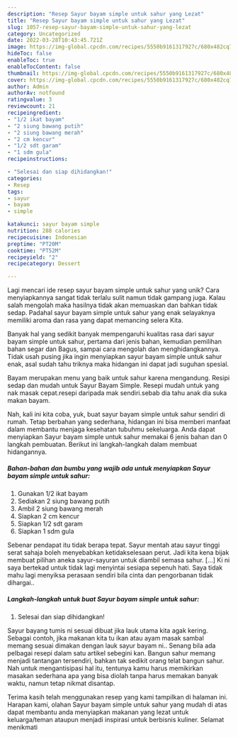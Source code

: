 ```yaml
---
description: "Resep Sayur bayam simple untuk sahur yang Lezat"
title: "Resep Sayur bayam simple untuk sahur yang Lezat"
slug: 1057-resep-sayur-bayam-simple-untuk-sahur-yang-lezat
category: Uncategorized
date: 2022-03-28T10:43:45.721Z
image: https://img-global.cpcdn.com/recipes/5550b9161317927c/680x482cq70/sayur-bayam-simple-untuk-sahur-foto-resep-utama.jpg
hideToc: false
enableToc: true
enableTocContent: false
thumbnail: https://img-global.cpcdn.com/recipes/5550b9161317927c/680x482cq70/sayur-bayam-simple-untuk-sahur-foto-resep-utama.jpg
cover: https://img-global.cpcdn.com/recipes/5550b9161317927c/680x482cq70/sayur-bayam-simple-untuk-sahur-foto-resep-utama.jpg
author: Admin
authorAv: notfound
ratingvalue: 3
reviewcount: 21
recipeingredient:
- "1/2 ikat bayam"
- "2 siung bawang putih"
- "2 siung bawang merah"
- "2 cm kencur"
- "1/2 sdt garam"
- "1 sdm gula"
recipeinstructions:

- "Selesai dan siap dihidangkan!"
categories:
- Resep
tags:
- sayur
- bayam
- simple

katakunci: sayur bayam simple 
nutrition: 288 calories
recipecuisine: Indonesian
preptime: "PT20M"
cooktime: "PT52M"
recipeyield: "2"
recipecategory: Dessert

---
```





Lagi mencari ide resep sayur bayam simple untuk sahur yang unik? Cara menyiapkannya sangat tidak terlalu sulit namun tidak gampang juga. Kalau salah mengolah maka hasilnya tidak akan memuaskan dan bahkan tidak sedap. Padahal sayur bayam simple untuk sahur yang enak selayaknya memiliki aroma dan rasa yang dapat memancing selera Kita.





Banyak hal yang sedikit banyak mempengaruhi kualitas rasa dari sayur bayam simple untuk sahur, pertama dari jenis bahan, kemudian pemilihan bahan segar dan Bagus, sampai cara mengolah dan menghidangkannya. Tidak usah pusing jika ingin menyiapkan sayur bayam simple untuk sahur enak,      asal sudah tahu triknya maka hidangan ini dapat jadi suguhan spesial.














Bayam merupakan menu yang baik untuk sahur karena mengandung. Resipi sedap dan mudah untuk Sayur Bayam Simple. Resepi mudah untuk yang nak masak cepat.resepi daripada mak sendiri.sebab dia tahu anak dia suka makan bayam.






Nah, kali ini kita coba, yuk, buat sayur bayam simple untuk sahur sendiri di rumah. Tetap berbahan yang sederhana, hidangan ini bisa memberi manfaat dalam membantu menjaga kesehatan tubuhmu sekeluarga. Anda dapat menyiapkan Sayur bayam simple untuk sahur memakai 6 jenis bahan dan 0 langkah pembuatan. Berikut ini langkah-langkah dalam membuat hidangannya.

<!--inarticleads1-->

##### Bahan-bahan dan bumbu yang wajib ada untuk menyiapkan Sayur bayam simple untuk sahur:

1. Gunakan 1/2 ikat bayam
1. Sediakan 2 siung bawang putih
1. Ambil 2 siung bawang merah
1. Siapkan 2 cm kencur
1. Siapkan 1/2 sdt garam
1. Siapkan 1 sdm gula


Sebenar pendapat itu tidak berapa tepat. Sayur mentah atau sayur tinggi serat sahaja boleh menyebabkan ketidakselesaan perut. Jadi kita kena bijak membuat pilihan aneka sayur-sayuran untuk diambil semasa sahur. […] Ki ni saya bertekad untuk tidak lagi menyintai sesiapa sepenuh hati. Saya tidak mahu lagi menyiksa perasaan sendiri bila cinta dan pengorbanan tidak dihargai.. 

<!--inarticleads2-->

##### Langkah-langkah untuk buat Sayur bayam simple untuk sahur:


1. Selesai dan siap dihidangkan!

Sayur bayang tumis ni sesuai dibuat jika lauk utama kita agak kering. Sebagai contoh, jika makanan kita tu ikan atau ayam masak sambal memang sesuai dimakan dengan lauk sayur bayam ni.. Senang bila ada pelbagai resepi dalam satu artikel sebegini kan. Bangun sahur memang menjadi tantangan tersendiri, bahkan tak sedikit orang telat bangun sahur. Nah untuk mengantisipasi hal itu, tentunya kamu harus memikirkan masakan sederhana apa yang bisa diolah tanpa harus memakan banyak waktu, namun tetap nikmat disantap. 

Terima kasih telah menggunakan resep yang kami tampilkan di halaman ini. Harapan kami, olahan Sayur bayam simple untuk sahur yang mudah di atas dapat membantu anda menyiapkan makanan yang lezat untuk keluarga/teman ataupun menjadi inspirasi untuk berbisnis kuliner. Selamat menikmati
